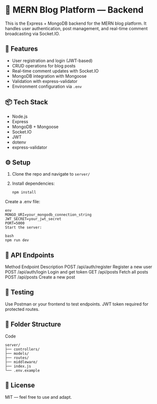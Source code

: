 # 🧠 MERN Blog Platform — Backend

This is the Express + MongoDB backend for the MERN blog platform. It handles user authentication, post management, and real-time comment broadcasting via Socket.IO.

## 🚀 Features

- User registration and login (JWT-based)
- CRUD operations for blog posts
- Real-time comment updates with Socket.IO
- MongoDB integration with Mongoose
- Validation with express-validator
- Environment configuration via `.env`

## 📦 Tech Stack

- Node.js
- Express
- MongoDB + Mongoose
- Socket.IO
- JWT
- dotenv
- express-validator

## ⚙️ Setup

1. Clone the repo and navigate to `server/`
2. Install dependencies:

   ```bash
   npm install
Create a .env file:
```
env
MONGO_URI=your_mongodb_connection_string
JWT_SECRET=your_jwt_secret
PORT=5000
Start the server:

bash
npm run dev
```

## 📡 API Endpoints
Method	Endpoint	Description
POST	/api/auth/register	Register a new user
POST	/api/auth/login	Login and get token
GET	/api/posts	Fetch all posts
POST	/api/posts	Create a new post

## 🧪 Testing
Use Postman or your frontend to test endpoints. JWT token required for protected routes.

## 📁 Folder Structure
Code
```
server/
├── controllers/
├── models/
├── routes/
├── middleware/
├── index.js
└── .env.example
```

## 📜 License
MIT — feel free to use and adapt.
